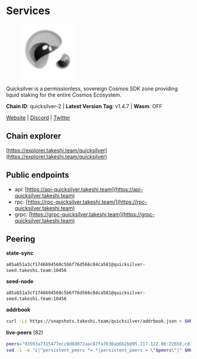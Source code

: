 # Services

<figure><img src="https://github.com/takeshi-val/Logo/raw/main/quicksilver.png" width="150" alt=""><figcaption></figcaption></figure>

Quicksilver is a permissionless, sovereign Cosmos SDK zone providing liquid staking for the entire Cosmos Ecosystem.

**Chain ID**: quicksilver-2 | **Latest Version Tag**: v1.4.7 | **Wasm**: OFF

[Website](https://quicksilver.zone) | [Discord](https://discord.gg/quicksilverprotocol) | [Twitter](https://twitter.com/quicksilverzone)


## Chain explorer
[https://explorer.takeshi.team/quicksilver](https://explorer.takeshi.team/quicksilver)

## Public endpoints

* api: [https://api-quicksilver.takeshi.team](https://api-quicksilver.takeshi.team)
* rpc: [https://rpc-quicksilver.takeshi.team/](https://rpc-quicksilver.takeshi.team)
* grpc: [https://grpc-quicksilver.takeshi.team](https://grpc-quicksilver.takeshi.team)

## Peering

**state-sync**

```text
a85a651a3cf1746694560c5b6f76d566c04ca581@quicksilver-seed.takeshi.team:10456
```

**seed-node**

```text
a85a651a3cf1746694560c5b6f76d566c04ca581@quicksilver-seed.takeshi.team:10456
```

**addrbook**
```bash
curl -Ls https://snapshots.takeshi.team/quicksilver/addrbook.json > $HOME/.quicksilverd/config/addrbook.json
```

**live-peers** (82)
```bash
peers="93593a7315477ecc0d0d072aac87fa7630ab6b2b@95.217.122.80:22656,c83255ae59dc358a9b2cb908058e8affe46eaaff@65.108.193.249:2390,d22c450ef79e019dc702d9098ff09f02294e6dff@65.109.37.58:26656,ac610f4907efb3e04f4f9915ca3ed91ab0273573@65.108.85.218:26656,f73b2b887e7d1c01a3d753db359a0058e634e767@65.108.201.154:2090,e0c595bd21c4f08391b5c2a4736d1be9d907133c@65.108.229.102:35656,ef1cb5bff5b76957f02636a30d5d85d861a35dbe@65.109.92.240:21026,d9bfa29e0cf9c4ce0cc9c26d98e5d97228f93b0b@65.109.88.38:11656,0307e98cceb81b5f075ee69f53c0032940dea98c@65.108.43.113:26656,1b569bf57da79df4f85d207a161a97626988af76@65.109.92.241:20026,2020c09ef7542899a4c55b382013c469122186d6@51.195.88.136:15620,ebafaa0d0087ecfc785b095d6a91a67a12eecd80@5.9.100.25:26656,71b753819eb653e99e6a825b80af20ca9bccb087@135.125.163.63:24666,43b97f492bf47b455b7b275c396b1840f4eb336d@142.132.139.101:26656,3a5d0b97feb595375c24665dcf17d793be129e8b@51.89.155.2:28656,4aa307d4ce413837a3da019e966d8115fb4c1467@198.244.229.218:26656,0453c08d4e19d9a310961d7a64c2c1dda9fc5616@95.214.53.37:26656,a1688942f8e51e3a372bbf0123d4a0326377e5ba@54.37.129.164:48656,ae353518e6009eb48d80ccf6a006a9644e9dd309@146.19.24.101:26656,063cc6b75194c4f943d32c549667ba210a7f2de1@195.3.222.240:26856,4de2811fd20d33110daf62223975beccecbe55a0@15.235.114.195:26656,ef9c9b1952f245fbb24603d5a1f643041bec7af7@141.95.65.26:29986,5e2b0913543b7e1e070e32326d5d901b456b2190@146.19.24.133:26656,0d92ed4e041916b60a5a2db934e259447d9a0479@65.108.13.185:27262,4a73a81a94c9cd7147a84c35c7ab7abec94093bd@204.93.241.110:27651,79b214369c8f52c2d33cf79fc1897677b24cf8cb@94.130.240.229:2000,d36921a835076f6d87889793eb05a83099617221@202.61.240.122:26666,2de4190c0e42a04f4cfb962c76ea90bf179a0b84@95.216.46.251:26656,679f56feb7f4f91d46a92d0eb474d1dc43466d18@213.239.215.59:29986,61d96fee29a9615c208c4db72526d23b45094cb4@65.108.195.30:36656,5f0c0411e34e1c7d0b9c53749d90a923b5e8c625@65.21.133.125:35656,0a226e70ceb7a4123e66216d1ed83ef22ed8a187@185.119.118.118:2000,e726816f42831689eab9378d5d577f1d06d25716@176.9.188.21:26656,daf13ad58753b30cae8080217167d48b5b5137b4@78.107.234.44:26656,e8f43949897a5453433d411a867c7729d3924719@38.242.216.246:19656,663134c4999f4f9fc59879eaaebbb332e91e2160@45.34.1.114:33656,4aa6607f87ad0b458526d3405731e71553cf275c@219.100.163.35:26656,9bd2b7e39fb0d823402f22c90e3000fdf3cd05bf@88.99.104.180:26656,05241d21ff9e7c699bbdb4faa73da1860b6d8cd7@128.199.85.168:26656,a4f29a68180d1a1c931b50e2438a63b0d45d6915@89.58.48.229:26656,072c61dee7f205b237aae0eca698aa4a0639d93e@95.214.54.28:26356,ebc272824924ea1a27ea3183dd0b9ba713494f83@195.3.220.136:27026,271419d3eb3878c902ebb0064490ad702d9d067f@144.76.145.150:26656,c3ec2daba16e457ca5117079f34ff49e99e7572d@65.109.94.221:35656,46a0c8717148c4a4aa86eaaa9727e7bc6bb8e70c@49.12.7.7:26656,e3dd956ac4081ba42ae3d038edd6d80ddf092751@198.199.90.99:26656,0a3860f9d3c27b34910fe8660240ae55699b55c2@84.244.95.245:26656,83435bc3cbb0204188c666259ccebcd73ac33ec8@65.109.139.182:11656,d9f4546f14e94f81c7766542548ee1776f9f66ce@65.108.238.203:43656,161f453c9ff27f3120ec5078f56b505316fbc720@65.108.6.45:61156,e1b058e5cfa2b836ddaa496b10911da62dcf182e@138.201.8.248:26656,cbc2c7a7cd39750abee0dcd5dd2832feddbde20e@50.21.173.76:26656,26d23125db7493486dc9931b4181425d725e4ac6@65.109.55.186:20656,0914b21ef0c3b325a82a37e58107d1271f201258@162.55.194.205:11656,2c64f16113722e29c14db3bba555128ad3f713a7@95.217.202.49:31656,5fe7dc208641e3e730867c49b396cc7e248969fc@88.208.34.134:26656,8af9b9d86faaa41e5036b8ea143e63acb88a4a59@95.217.109.223:36656,149a25417349d70f5e5127a5eb634dbfaf6e6c3a@142.165.207.19:56656,ee14b4bbeb436056952c8e4e7c84826dfb92143b@65.109.105.17:26656,03f8f542594292401d2378cc8dffb8ec92ab9b07@74.96.207.60:26656,e1a24aaba30a8ff21e52fed92b96b36156b52e80@51.161.208.88:26656,3bd708547317e9efd8d63d8a51c5bc32d11f4840@138.201.32.103:26056,9bd8172552086e445ae72386568ec6b452d6ef23@144.91.80.32:11656,0865ef3e5a613f75f17a0092bd47e71d8c171124@51.222.44.116:15656,602700ce2ed57b2176514ec2ecbda079caa7a536@178.170.40.28:15620,64112911cda67dd6566763c49bddadfee2631bd1@188.165.205.120:11656,51070ba609ede6d7eb334b8cf0ed585f2b1ab66b@135.181.76.99:26656,c0beca70dbd3ef5bb433f7aa280d56d2a150bbd3@95.214.52.144:26656,e64a4e480a2971c339fa06a58293e8e060082ad5@185.16.36.134:26656,09f16a08fb0da3a20a7bc0212e3bc4645b04918c@65.21.142.30:28656,b7444c08fe588eac9a68e0fabb2328a1386e9a3b@193.34.212.34:11244,e50848e299c7909245a9af690341ff27e21f7b69@65.109.49.111:56656,a7d96dc929824613315dcc1c90fee119f28cc51f@169.155.168.83:26656,3394976851c8a06002989572119925f6d839a980@51.195.234.250:26656,3308d9078fcca016fbd8dc8f3b19666326f41a6f@138.201.121.185:26672,2c658378f5356e39ecea6947eb312f45a8ccfde1@142.132.199.211:26654,b4bcce87121963e1e97619dc135f2eb1a9fd5dfc@88.198.32.17:36656,443ad7c991b2915b620673b10206c92e2b4040e0@173.67.177.120:26656,6785dbb8a0138600e0e0faaa77baa375451b38bb@162.55.132.48:15620,f644e9f9229ab7c9c70907b134b3b96b18163935@146.19.24.195:22656,ae44851a5d63d70382c1621bc7727db2a40d10d0@88.99.164.158:21026,3b3c0037090a1b5ef9f7ac58ff79f33dffdd188a@65.108.231.124:15656"
sed -i -e "s|^persistent_peers *=.*|persistent_peers = \"$peers\"|" $HOME/.quicksilverd/config/config.toml
```
